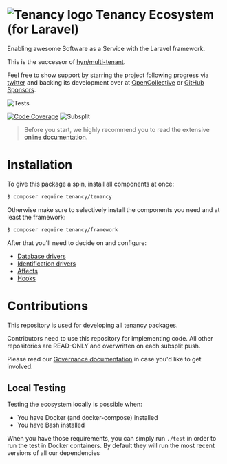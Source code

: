 # ![Tenancy logo](https://avatars3.githubusercontent.com/u/33319474?s=25&v=4) Tenancy Ecosystem (for Laravel)

Enabling awesome Software as a Service with the Laravel framework.

This is the successor of [hyn/multi-tenant](https://github.com/tenancy/multi-tenant). 

Feel free to show support by starring the project
following progress via [twitter](https://twitter.com/tenancydev) and
backing its development over at [OpenCollective](https://opencollective.com/tenancy) or [GitHub Sponsors](https://github.com/sponsors/tenancy).

![Tests](https://github.com/tenancy/tenancy/actions/workflows/tests.yaml/badge.svg)
<!-- ![Code Style](https://github.com/tenancy/tenancy/workflows/Code%20Style/badge.svg) -->
[![Code Coverage](https://codecov.io/gh/tenancy/tenancy/branch/master/graph/badge.svg)](https://codecov.io/gh/tenancy/tenancy)
![Subsplit](https://github.com/tenancy/tenancy/workflows/Subsplit/badge.svg)

> Before you start, we highly recommend you to read the extensive [online documentation](https://tenancy.dev/docs/tenancy/2.x).

# Installation

To give this package a spin, install all components at once:

```bash
$ composer require tenancy/tenancy
```

Otherwise make sure to selectively install the components you need and at least the framework:

```bash
$ composer require tenancy/framework
```

After that you'll need to decide on and configure:

- [Database drivers](https://tenancy.dev/docs/tenancy/2.x/database-drivers)
- [Identification drivers](https://tenancy.dev/docs/tenancy/2.x/identification-drivers)
- [Affects](https://tenancy.dev/docs/tenancy/2.x/affects)
- [Hooks](https://tenancy.dev/docs/tenancy/2.x/hooks)

# Contributions

This repository is used for developing all tenancy packages.

Contributors need to use this repository for implementing code. All other repositories
are READ-ONLY and overwritten on each subsplit push.

Please read our [Governance documentation](https://tenancy.dev/docs/governance/tenancy) in
case you'd like to get involved.

## Local Testing
Testing the ecosystem locally is possible when:
- You have Docker (and docker-compose) installed
- You have Bash installed

When you have those requirements, you can simply run `./test` in order to run the test in Docker containers. By default they will run the most recent versions of all our dependencies 
